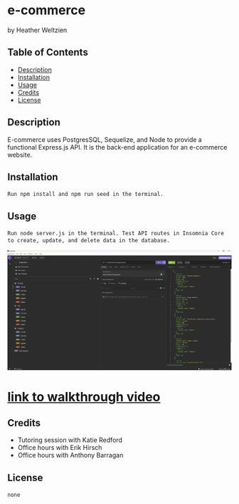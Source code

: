 # e-commerce
by Heather Weltzien

## Table of Contents
* [Description](#description)
* [Installation](#installation)
* [Usage](#usage)
* [Credits](#credits)
* [License](#license)
    
## Description
   E-commerce uses PostgresSQL, Sequelize, and Node to provide a functional Express.js API. It is the back-end application for an e-commerce website. 

## Installation
    Run npm install and npm run seed in the terminal.
    
## Usage
    Run node server.js in the terminal. Test API routes in Insomnia Core to create, update, and delete data in the database.
<img src= "./images/Screenshot.png" alt="screenshot">


# [link to walkthrough video](https://drive.google.com/file/d/1fGLJkHD6sqo2FtyVCLMmUc2gFUpatPyD/view)
    
## Credits
<ul>    
    <li>Tutoring session with Katie Redford</li>
    <li>Office hours with Erik Hirsch</li>
     <li>Office hours with Anthony Barragan</li>
        
</ul>    

## License
    none